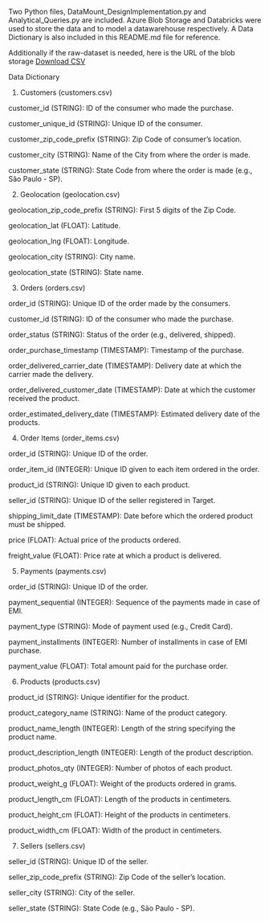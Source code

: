 Two Python files, DataMount_DesignImplementation.py and Analytical_Queries.py are included.
Azure Blob Storage and Databricks were used to store the data and to model a datawarehouse respectively.
A Data Dictionary is also included in this README.md file for reference.

Additionally if the raw-dataset is needed, here is the URL of the blob storage
[Download CSV](https://ecommercetarget.blob.core.windows.net/ecommerce-data?sp=rl&st=2025-03-14T21:19:00Z&se=2025-06-12T05:17:51Z&spr=https&sv=2024-11-04&sr=c&sig=mNGPAV5YyBjhYyG6kNxTxGMZq%2BAxHSr0dM2lr3o7xIk%3D)


Data Dictionary


1. Customers (customers.csv)

customer_id (STRING): ID of the consumer who made the purchase.

customer_unique_id (STRING): Unique ID of the consumer.

customer_zip_code_prefix (STRING): Zip Code of consumer’s location.

customer_city (STRING): Name of the City from where the order is made.

customer_state (STRING): State Code from where the order is made (e.g., São Paulo - SP).



2. Geolocation (geolocation.csv)

geolocation_zip_code_prefix (STRING): First 5 digits of the Zip Code.

geolocation_lat (FLOAT): Latitude.

geolocation_lng (FLOAT): Longitude.

geolocation_city (STRING): City name.

geolocation_state (STRING): State name.



3. Orders (orders.csv)

order_id (STRING): Unique ID of the order made by the consumers.

customer_id (STRING): ID of the consumer who made the purchase.

order_status (STRING): Status of the order (e.g., delivered, shipped).

order_purchase_timestamp (TIMESTAMP): Timestamp of the purchase.

order_delivered_carrier_date (TIMESTAMP): Delivery date at which the carrier made the delivery.

order_delivered_customer_date (TIMESTAMP): Date at which the customer received the product.

order_estimated_delivery_date (TIMESTAMP): Estimated delivery date of the products.



4. Order Items (order_items.csv)

order_id (STRING): Unique ID of the order.

order_item_id (INTEGER): Unique ID given to each item ordered in the order.

product_id (STRING): Unique ID given to each product.

seller_id (STRING): Unique ID of the seller registered in Target.

shipping_limit_date (TIMESTAMP): Date before which the ordered product must be shipped.

price (FLOAT): Actual price of the products ordered.

freight_value (FLOAT): Price rate at which a product is delivered.



5. Payments (payments.csv)

order_id (STRING): Unique ID of the order.

payment_sequential (INTEGER): Sequence of the payments made in case of EMI.

payment_type (STRING): Mode of payment used (e.g., Credit Card).

payment_installments (INTEGER): Number of installments in case of EMI purchase.

payment_value (FLOAT): Total amount paid for the purchase order.



6. Products (products.csv)

product_id (STRING): Unique identifier for the product.

product_category_name (STRING): Name of the product category.

product_name_length (INTEGER): Length of the string specifying the product name.

product_description_length (INTEGER): Length of the product description.

product_photos_qty (INTEGER): Number of photos of each product.

product_weight_g (FLOAT): Weight of the products ordered in grams.

product_length_cm (FLOAT): Length of the products in centimeters.

product_height_cm (FLOAT): Height of the products in centimeters.

product_width_cm (FLOAT): Width of the product in centimeters.



7. Sellers (sellers.csv)

seller_id (STRING): Unique ID of the seller.

seller_zip_code_prefix (STRING): Zip Code of the seller’s location.

seller_city (STRING): City of the seller.

seller_state (STRING): State Code (e.g., São Paulo - SP).

